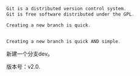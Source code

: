 ```powershell
Git is a distributed version control system.
Git is free software distributed under the GPL.
```

```powershell
Creating a new branch is quick.
```

```powershell

Creating a new branch is quick AND simple.

```

新建一个分支dev。

版本号：v2.0.